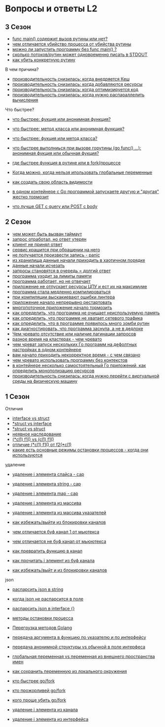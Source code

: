 # Вопросы и ответы L2

## 3 Сезон

- [func main() содержит вызов рутины или нет?]()
- [чем отличается убийство процесса от убийства рутины]()
- [можно ли запустить программу без func main() ?]()
- [сколько потоков/рутин может одновременно писать в STDOUT]()
- [как убить конкретную рутину]()

В чем причина?

- [производительность снизилась: когда внедряется Кеш]()
- [производительность снизилась: когда добавляются ресурсы]()
- [производительность снизилась: когда оптимизируется код]()
- [производительность снизилась: когда нужно распараллелить вычисления]()

Что быстрее?

- [что быстрее: фукция или анонимная функция?]()
- [что быстрее: метод класса или анонимная функция?]()
- [что быстрее: фукция или метод класса?]()
- [что быстрее выполниься при вызове горутины (go func() ...): анонимная фукция или обычная фукция?]()
- [где быстрее функция в рутине или в fork(процессе]()

- [Когда можно, когда нельзя ипользовать глобальные переменные]()
- [как создать свою область видимости]()
- [в одном контейнере с Go программой запускаете другую и "другая" жестко тормозит]()
- [что лучше GET с query или POST с body]()

## 2 Сезон

- [чем может быть вызван таймаут]()
- [запрос отработал, но ответ утерян]()
- [клиент не принял ответ]()
- [сервис крашится при обращении на него]()
- [не получается произвести запись - panic]()
- [из хранилища данные начали приходить в хаотичном порядке]()
- [данные начали исчезать]()
- [запросы становятся в очередь = долгий ответ]()
- [программа уходит за лимиты памяти]()
- [программа работает, но не отвечает]()
- [приложение не отпускает ресурсы ЦПУ и ест их на максимуме]()
- [программа стала медленно компилироваться]()
- [при компиляции выскакиевают ошибки линтера]()
- [приложение начало непрерывно рестартовать]()
- [многопоточное приложение начало тормозить]()
- [как определить, что программа не очищает неиспользуемую память]()
- [как определить, что программе не хватает сетевого трафика]()
- [как определить, что в программе появилось много зомби рутин]()
- [как диагностировать, что программа заснула, а не в дедлоке]()
- [Чем чревато отсутствие или наличие пагинации запросов]()
- [разное время на кластерах - чем чревато]()
- [чем чреват запуск нескольких Го программ на дефолтных настройках в одном контейнере]()
- [вам начало приходить некорректное время - с чем связано]()
- [чем чревато использовать программу без контекстов]()
- [в контейнере несколько самостоятельный Го приложений, как определить монополизацию ресурсов]()
- [производительность снизилась: когда нужно перейти с виртуальной среды на физическую машину]()

## 1 Сезон

Отличия

- [interface vs struct]()
- [*struct vs interface]()
- [*struct vs struct]()
- [неявное наследование]()
- [(*cl1) f1() vs (cl1) f1()]()
- [отличие (*cl1) f1() от f2(*cl1)]()
- [какие есть основные режимы остановки процессов - когда они используются]()

удаление

- [удаление i элемента слайса - cap]()
- [удаление i элемента string - cap]()
- [удаление i элемента map - cap]()
- [удаление i элемента из массива]()
- [удаление i элемента из массива указателей]()

- [как избежать/выйти из блокировки каналов]()
- [чем отличается буф канал 1 от мьютекса]()
- [чем отличается не буф канал от мьюютекса]()
- [как превратить функцию в канал]()
- [как прочитать i элемент из буф канала]()
- [как избежать/выйт и из блокировки каналов]()

json

- [распарсить json в string]()
- [когда json не распарсится в поле]()
- [распарсить json в interface {}]()

- [методы остановки процесса]()
- [Перегрузка методов Golang]()
- [передача аргумента в функцию по указателю и по интерфейсу]()
- [передача анонимной структуры vs обычной в поле интерфеса]()
- [глобальная переменная vs переменная из внешнего пространства имен]()
- [как сохранить переменную из локального окружения]()
- [кто быстрее go/fork]()
- [кто прожорливей go/fork]()
- [кого проще убить go/fork]()
- [удаление i элемента из канала]()
- [удаление i элемента из интерфейса]()
